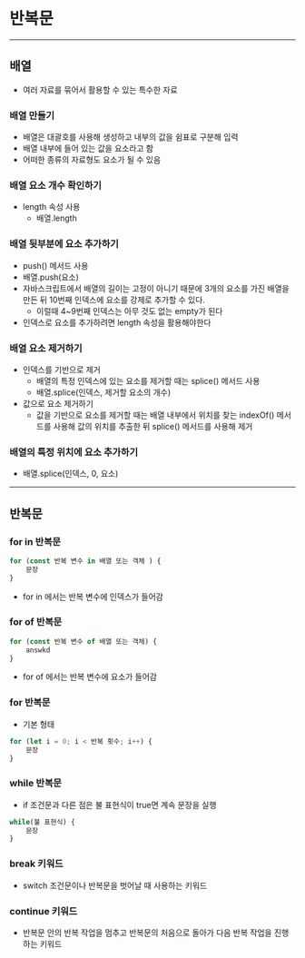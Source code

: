 # 반복문

--------------

## 배열

- 여러 자료를 묶어서 활용할 수 있는 특수한 자료

### 배열 만들기

- 배열은 대괄호를 사용해 생성하고 내부의 값을 쉼표로 구분해 입력
- 배열 내부에 들어 있는 값을 요소라고 함
- 어떠한 종류의 자료형도 요소가 될 수 있음

### 배열 요소 개수 확인하기

- length 속성 사용
  - 배열.length

### 배열 뒷부분에 요소 추가하기

- push() 메서드 사용
- 배열.push(요소)
- 자바스크립트에서 배열의 길이는 고정이 아니기 때문에 3개의 요소를 가진 배열을 만든 뒤 10번째 인덱스에 요소를 강제로 추가할 수 있다.
  - 이럴때 4~9번째 인덱스는 아무 것도 없는 empty가 된다
- 인덱스로 요소를 추가하려면 length 속성을 활용해야한다

### 배열 요소 제거하기

- 인덱스를 기반으로 제거
  - 배열의 특정 인덱스에 있는 요소를 제거할 때는 splice() 메서드 사용
  - 배열.splice(인덱스, 제거할 요소의 개수)
- 값으로 요소 제거하기
  - 값을 기반으로 요소를 제거할 때는 배열 내부에서 위치를 찾는 indexOf() 메서드를 사용해 값의 위치를 추출한 뒤 splice() 메서드를 사용해 제거

### 배열의 특정 위치에 요소 추가하기

- 배열.splice(인덱스, 0, 요소)

------------

## 반복문

### for in 반복문

```javascript
for (const 반복 변수 in 배열 또는 객체 ) {
    문장
}
```

- for in 에서는 반복 변수에 인덱스가 들어감

### for of 반복문

```javascript
for (const 반복 변수 of 배열 또는 객체) {
    answkd
}
```

- for of 에서는 반복 변수에 요소가 들어감

### for 반복문

- 기본 형태

```javascript
for (let i = 0; i < 반복 횟수; i++) {
    문장
}
```

### while 반복문

- if 조건문과 다른 점은 불 표현식이 true면 계속 문장을 실행

```javascript
while(불 표현식) {
    문장
}
```

### break 키워드

- switch 조건문이나 반복문을 벗어날 때 사용하는 키워드

### continue 키워드

- 반복문 안의 반복 작업을 멈추고 반복문의 처음으로 돌아가 다음 반복 작업을 진행하는 키워드